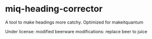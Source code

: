 # miq-heading-corrector
A tool to make headings more catchy. Optimized for makeitquantum

Under license: modified beerware
modifications: replace beer to juice
